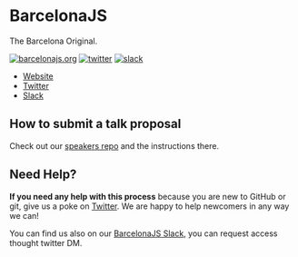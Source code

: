 # BarcelonaJS
The Barcelona Original.

[![barcelonajs.org](https://img.shields.io/badge/http://-barcelonajs.com-red.svg?style=flat-square)](http://barcelonajs.com) [![twitter](https://img.shields.io/badge/twitter-BcnJS-55acee.svg?style=flat-square)](http://twitter.com/bcnjs) [![slack](https://img.shields.io/badge/slack-barcelonajs-ff69b4.svg?style=flat-square)](https://barcelonajs.slack.com)

- [Website](http://barcelonajs.com)
- [Twitter](http://twitter.com/bcnjs)
- [Slack](https://barcelonajs.slack.com)


## How to submit a talk proposal

Check out our [speakers repo](https://github.com/BarcelonaJS/speakers) and the instructions there.

## Need Help?

**If you need any help with this process** because you are new to GitHub or git, give us a poke on [Twitter](https://twitter.com/bcnjs). We are happy to help newcomers in any way we can!

You can find us also on our [BarcelonaJS Slack](https://barcelonajs.slack.com), you can request access thought twitter DM.
